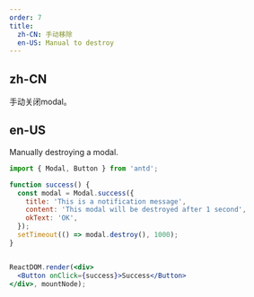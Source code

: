 ```yaml
---
order: 7
title: 
  zh-CN: 手动移除
  en-US: Manual to destroy
---
```


## zh-CN

手动关闭modal。

## en-US

Manually destroying a modal.

````jsx
import { Modal, Button } from 'antd';

function success() {
  const modal = Modal.success({
    title: 'This is a notification message',
    content: 'This modal will be destroyed after 1 second',
    okText: 'OK',
  });
  setTimeout(() => modal.destroy(), 1000);
}


ReactDOM.render(<div>
  <Button onClick={success}>Success</Button>
</div>, mountNode);
````
